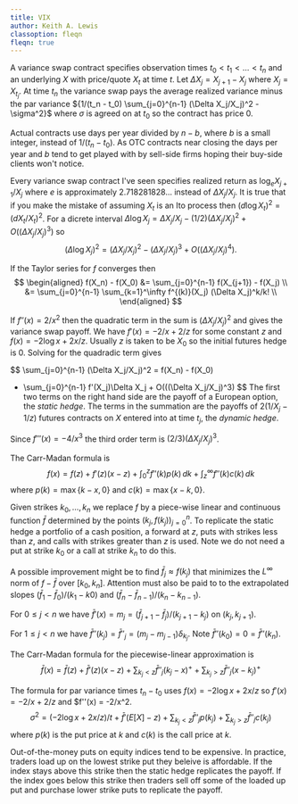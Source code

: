 ```yaml
---
title: VIX
author: Keith A. Lewis
classoption: fleqn
fleqn: true
---
```


A variance swap contract specifies observation times $t_0 < t_1 < \ldots < t_n$
and an underlying $X$ with price/quote $X_t$ at time $t$.
Let ${\Delta X_j = X_{j+1} - X_j}$ where ${X_j = X_{t_j}}$.
At time $t_n$ the variance swap pays the average realized variance minus the par variance
${1/(t_n - t_0) \sum_{j=0}^{n-1} (\Delta X_j/X_j)^2 - \sigma^2}$
where $\sigma$ is agreed on at $t_0$ so the contract has price 0.

Actual contracts use days per year divided by $n - b$, where $b$ is a small integer,
instead of ${1/(t_n - t_0)}$.
As OTC contracts near closing the days per year and $b$
tend to get played with by sell-side firms hoping their buy-side clients won't notice. 

Every variance swap contract I've seen specifies realized return
as $\log_e X_{j+1}/X_j$ where $e$ is approximately $2.718281828...$
instead of $\Delta X_j/X_j$.  It is true that if you make the mistake of
assuming $X_t$ is an Ito process then ${(d\log X_t)^2 = (dX_t/X_t)^2}$.
For a dicrete interval ${\Delta \log X_j = \Delta X_j/X_j - (1/2)(\Delta X_j/X_j)^2 +
O((\Delta X_j/X_j)^3)}$ so
$$
(\Delta \log X_j)^2 = (\Delta X_j/X_j)^2 - (\Delta X_j/X_j)^3 + O((\Delta X_j/X_j)^4).
$$

If the Taylor series for $f$ converges then
$$
\begin{aligned}
f(X_n) - f(X_0) &= \sum_{j=0}^{n-1} f(X_{j+1}) - f(X_j) \\
	&= \sum_{j=0}^{n-1} \sum_{k=1}^\infty f^{(k)}(X_j) (\Delta X_j)^k/k! \\
\end{aligned}
$$

If $f''(x) = 2/x^2$ then the quadratic term in the sum is $(\Delta X_j/X_j)^2$
and gives the variance swap payoff.
We have $f'(x) = -2/x + 2/z$ for some constant $z$ and $f(x) = -2\log x + 2x/z$.
Usually $z$ is taken to be $X_0$ so the initial futures hedge is 0.
Solving for the quadradic term gives

$$
\sum_{j=0}^{n-1} (\Delta X_j/X_j)^2 = f(X_n) - f(X_0)
- \sum_{j=0}^{n-1} f'(X_j)\Delta X_j + O(((\Delta X_j/X_j)^3)
$$
The first two terms on the right hand side are the payoff of a European option,
the _static hedge_.
The terms in the summation are the payoffs of $2(1/X_j - 1/z)$ futures contracts
on $X$ entered into at time $t_j$, the _dynamic hedge_.

Since $f'''(x) = -4/x^3$ the third order term is $(2/3)(\Delta X_j/X_j)^3$.

The Carr-Madan formula is
$$
f(x) = f(z) + f'(z)(x - z) + \int_0^z f''(k) p(k)\,dk + \int_z^\infty f''(k) c(k)\,dk
$$
where $p(k) = \max\{k - x,0\}$ and $c(k) = \max\{x - k,0\}$.

Given strikes ${k_0,\ldots,k_n}$ we replace $f$ by a piece-wise linear and continuous
function $\bar{f}$ determined by the points $(k_j, f(k_j))_{j=0}^n$.
To replicate the static hedge a portfolio of a cash position, a forward at $z$,
puts with strikes less than $z$, and calls with strikes greater than $z$ is used.
Note we do not need a put at strike $k_0$ or a call at strike $k_n$ to do this.

A possible improvement might be to find $\bar{f}_j\approx f(k_j)$ that minimizes
the $L^\infty$ norm of $f - \bar{f}$ over $[k_0, k_n]$. Attention must
also be paid to to the extrapolated slopes ${(\bar{f}_1 - \bar{f}_0)/(k_1 - k0)}$
and ${(\bar{f}_n - \bar{f}_{n-1})/(k_n - k_{n-1})}$.

For $0 \le j < n$ we have $\bar{f}'(x) = m_j = (\bar{f}_{j+1} - \bar{f}_j)/(k_{j+1} - k_j)$
on $(k_j, k_{j+1})$.

For $1\le j < n$ we have ${\bar{f}''(k_j) = \bar{f}''_j = (m_j - m_{j-1})\delta_{k_j}}$.
Note $\bar{f}''(k_0) = 0 = \bar{f}''(k_n)$.

The Carr-Madan formula for the piecewise-linear approximation is
$$
\bar{f}(x) = \bar{f}(z) + \bar{f}'(z)(x - z)
	+ \sum_{k_j < z} \bar{f}''_j (k_j - x)^+
	+ \sum_{k_j > z} \bar{f}''_j (x - k_j)^+
$$

The formula for par variance times $t_n - t_0$ uses $f(x) = -2\log x + 2x/z$
so $f'(x) = -2/x + 2/z$ and $f''(x) = -2/x^2.
$$
\sigma^2 =  (-2\log x + 2x/z)/t + \bar{f}'(E[X] - z) 
	+ \sum_{k_j < z} \bar{f}''_j p(k_j)
	+ \sum_{k_j > z} \bar{f}''_j c(k_j)
$$
where $p(k)$ is the put price at $k$ and $c(k)$ is the call price at $k$.



Out-of-the-money puts on equity indices tend to be expensive. In practice,
traders load up on the lowest strike put they beleive is affordable. If the
index stays above this strike then the static hedge replicates the payoff.
If the index goes below this strike then traders sell off some of the
loaded up put and purchase lower strike puts to replicate the payoff.

